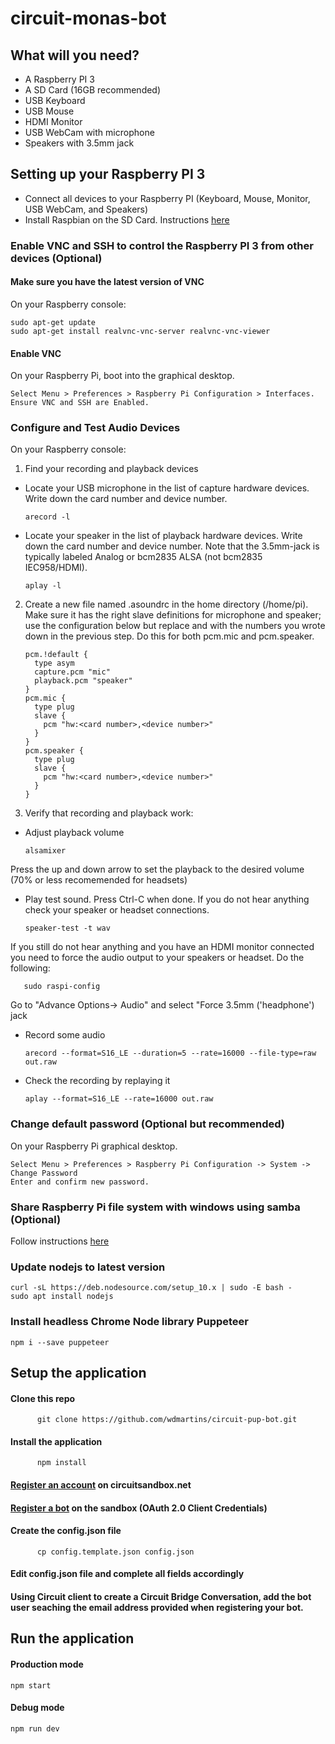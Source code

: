 # circuit-monas-bot

## What will you need?
* A Raspberry PI 3
* A SD Card (16GB recommended)
* USB Keyboard
* USB Mouse
* HDMI Monitor
* USB WebCam with microphone
* Speakers with 3.5mm jack

## Setting up your Raspberry PI 3

* Connect all devices to your Raspberry PI (Keyboard, Mouse, Monitor, USB WebCam, and Speakers)
* Install Raspbian on the SD Card. Instructions [here](https://projects.raspberrypi.org/en/projects/noobs-install)

### Enable VNC and SSH to control the Raspberry PI 3 from other devices (Optional)

#### Make sure you have the latest version of VNC

On your Raspberry console:

    sudo apt-get update  
    sudo apt-get install realvnc-vnc-server realvnc-vnc-viewer

#### Enable VNC

On your Raspberry Pi, boot into the graphical desktop.

    Select Menu > Preferences > Raspberry Pi Configuration > Interfaces.  
    Ensure VNC and SSH are Enabled.  

### Configure and Test Audio Devices

On your Raspberry console:
    
1.  Find your recording and playback devices  
  *  Locate your USB microphone in the list of capture hardware devices. Write down the card number and device number.  
  
         arecord -l  

  *  Locate your speaker in the list of playback hardware devices. Write down the card number and device number. Note that the 3.5mm-jack is typically labeled Analog or bcm2835 ALSA (not bcm2835 IEC958/HDMI).  
   
         aplay -l  

2.  Create a new file named .asoundrc in the home directory (/home/pi). Make sure it has the right slave definitions for microphone and speaker; use the configuration below but replace <card number> and <device number> with the numbers you wrote down in the previous step. Do this for both pcm.mic and pcm.speaker.  
    
        pcm.!default {
          type asym
          capture.pcm "mic"
          playback.pcm "speaker"
        }
        pcm.mic {
          type plug
          slave {
            pcm "hw:<card number>,<device number>"
          }
        }
        pcm.speaker {
          type plug
          slave {
            pcm "hw:<card number>,<device number>"
          }
        }
    
3.  Verify that recording and playback work:  

  *  Adjust playback volume  
  
         alsamixer
    
  Press the up and down arrow to set the playback to the desired volume (70% or less recomemended for headsets)
   
  *  Play test sound. Press Ctrl-C when done. If you do not hear anything check your speaker or headset connections.
  
         speaker-test -t wav
    
  If you still do not hear anything and you have an HDMI monitor connected you need to force the audio output to your speakers or headset. Do the following:
    
       sudo raspi-config
    
  Go to "Advance Options-> Audio" and select "Force 3.5mm ('headphone') jack
  
  *  Record some audio
  
         arecord --format=S16_LE --duration=5 --rate=16000 --file-type=raw out.raw
      
  *  Check the recording by replaying it
  
         aplay --format=S16_LE --rate=16000 out.raw
      
      
### Change default password (Optional but recommended)

On your Raspberry Pi graphical desktop.

    Select Menu > Preferences > Raspberry Pi Configuration -> System -> Change Password  
    Enter and confirm new password.

### Share Raspberry Pi file system with windows using samba (Optional)

Follow instructions [here](https://raspberrypihq.com/how-to-share-a-folder-with-a-windows-computer-from-a-raspberry-pi/)

### Update nodejs to latest version

    curl -sL https://deb.nodesource.com/setup_10.x | sudo -E bash -  
    sudo apt install nodejs

### Install headless Chrome Node library Puppeteer

    npm i --save puppeteer

## Setup the application

  ####  Clone this repo  

          git clone https://github.com/wdmartins/circuit-pup-bot.git
      
      
  ####  Install the application  
  
          npm install


  ####  [Register an account](https://www.circuit.com/web/developers/registration) on circuitsandbox.net
  
  ####  [Register a bot](https://circuit.github.io/oauth) on the sandbox (OAuth 2.0 Client Credentials)
  
  ####  Create the config.json file  
  
          cp config.template.json config.json
  
  ####  Edit config.json file and complete all fields accordingly
  
  #### Using Circuit client to create a Circuit Bridge Conversation, add the bot user seaching the email address provided when registering your bot.
      
## Run the application

  ####  Production mode
  
    npm start

  ####  Debug mode
    
    npm run dev
